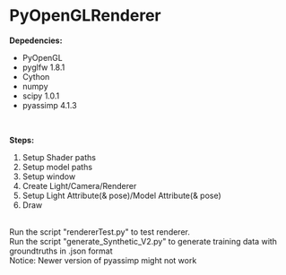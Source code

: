 # PyOpenGLRenderer

<b>Depedencies:</b>
<ul>
<li>PyOpenGL</li>
<li>pyglfw 1.8.1</li>
<li>Cython</li>
<li>numpy</li>
<li>scipy 1.0.1</li>
<li>pyassimp 4.1.3</li>
</ul>	
<br />

<b>Steps:</b>
<ol>
<li>Setup Shader paths</li>
<li>Setup model paths</li>
<li>Setup window</li>
<li>Create Light/Camera/Renderer</li>
<li>Setup Light Attribute(& pose)/Model Attribute(& pose)</li>
<li>Draw</li>
</ol>
 
<br />
Run the script "rendererTest.py" to test renderer.<br />
Run the script "generate_Synthetic_V2.py" to generate training data with groundtruths in .json format<br />
Notice: Newer version of pyassimp might not work


